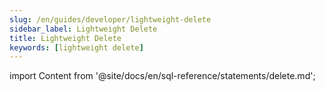 ```yaml
---
slug: /en/guides/developer/lightweight-delete
sidebar_label: Lightweight Delete
title: Lightweight Delete
keywords: [lightweight delete]
---
```

import Content from '@site/docs/en/sql-reference/statements/delete.md';

<Content />
